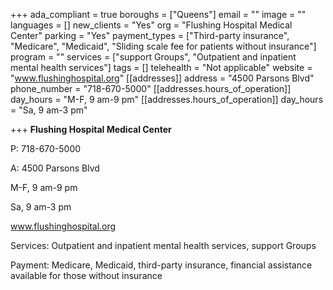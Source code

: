 +++
ada_compliant = true
boroughs = ["Queens"]
email = ""
image = ""
languages = []
new_clients = "Yes"
org = "Flushing Hospital Medical Center"
parking = "Yes"
payment_types = ["Third-party insurance", "Medicare", "Medicaid", "Sliding scale fee for patients without insurance"]
program = ""
services = ["support Groups", "Outpatient and inpatient mental health services"]
tags = []
telehealth = "Not applicable"
website = "www.flushinghospital.org"
[[addresses]]
address = "4500 Parsons Blvd"
phone_number = "718-670-5000"
[[addresses.hours_of_operation]]
day_hours = "M-F, 9 am-9 pm"
[[addresses.hours_of_operation]]
day_hours = "Sa, 9 am-3 pm"

+++
**Flushing Hospital Medical Center**

P: 718-670-5000 

A: 4500 Parsons Blvd

M-F, 9 am-9 pm

Sa, 9 am-3 pm

www.flushinghospital.org

Services: Outpatient and inpatient mental health services, support Groups

Payment: Medicare, Medicaid, third-party insurance, financial assistance available for those without insurance